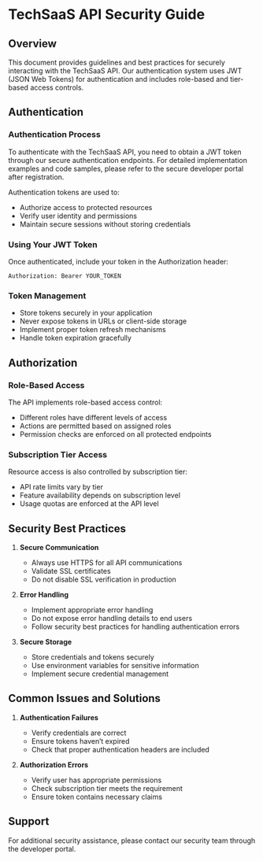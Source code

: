 # TechSaaS API Security Guide

## Overview

This document provides guidelines and best practices for securely interacting with the TechSaaS API. Our authentication system uses JWT (JSON Web Tokens) for authentication and includes role-based and tier-based access controls.

## Authentication

### Authentication Process

To authenticate with the TechSaaS API, you need to obtain a JWT token through our secure authentication endpoints. For detailed implementation examples and code samples, please refer to the secure developer portal after registration.

Authentication tokens are used to:
- Authorize access to protected resources
- Verify user identity and permissions
- Maintain secure sessions without storing credentials

### Using Your JWT Token

Once authenticated, include your token in the Authorization header:

```
Authorization: Bearer YOUR_TOKEN
```

### Token Management

- Store tokens securely in your application
- Never expose tokens in URLs or client-side storage
- Implement proper token refresh mechanisms
- Handle token expiration gracefully

## Authorization

### Role-Based Access

The API implements role-based access control:
- Different roles have different levels of access
- Actions are permitted based on assigned roles
- Permission checks are enforced on all protected endpoints

### Subscription Tier Access

Resource access is also controlled by subscription tier:
- API rate limits vary by tier
- Feature availability depends on subscription level
- Usage quotas are enforced at the API level

## Security Best Practices

1. **Secure Communication**
   - Always use HTTPS for all API communications
   - Validate SSL certificates
   - Do not disable SSL verification in production

2. **Error Handling**
   - Implement appropriate error handling
   - Do not expose error handling details to end users
   - Follow security best practices for handling authentication errors

3. **Secure Storage**
   - Store credentials and tokens securely
   - Use environment variables for sensitive information
   - Implement secure credential management

## Common Issues and Solutions

1. **Authentication Failures**
   - Verify credentials are correct
   - Ensure tokens haven’t expired
   - Check that proper authentication headers are included

2. **Authorization Errors**
   - Verify user has appropriate permissions
   - Check subscription tier meets the requirement
   - Ensure token contains necessary claims

## Support

For additional security assistance, please contact our security team through the developer portal.
